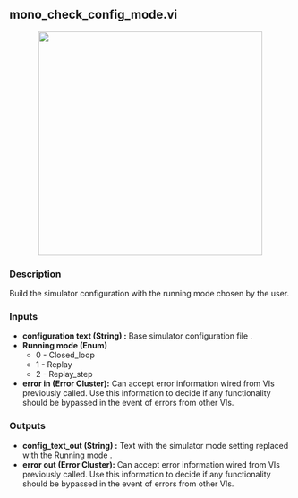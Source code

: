 ## mono_check_config_mode.vi
<p align="center">
<img src="https://github.com/monoDriveIO/client/raw/master/WikiPhotos/LV_client/simulator/mono__check__config__modec.png" width="400"  />
</p>

### Description
Build the simulator configuration with the running mode chosen by the user.

### Inputs

- **configuration text (String) :** Base simulator configuration file .
- **Running mode (Enum)** 
    * 0 - Closed_loop 
    * 1 - Replay
    * 2 - Replay_step 
- **error in (Error Cluster):** Can accept error information wired from VIs previously called. Use this information to decide if any functionality should be bypassed in the event of errors from other VIs.


### Outputs

- **config_text_out (String) :** Text with the simulator mode setting replaced with the Running mode .
- **error out (Error Cluster):** Can accept error information wired from VIs previously called. Use this information to decide if any functionality should be bypassed in the event of errors from other VIs.
